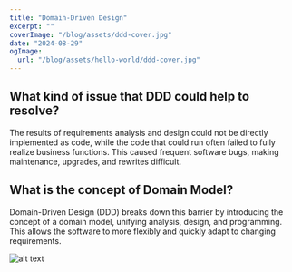 ```yaml
---
title: "Domain-Driven Design"
excerpt: ""
coverImage: "/blog/assets/ddd-cover.jpg"
date: "2024-08-29"
ogImage:
  url: "/blog/assets/hello-world/ddd-cover.jpg"
---
```


## What kind of issue that DDD could help to resolve?

The results of requirements analysis and design could not be directly implemented as code, while the code that could run often failed to fully realize business functions. This caused frequent software bugs, making maintenance, upgrades, and rewrites difficult.


## What is the concept of Domain Model?

Domain-Driven Design (DDD) breaks down this barrier by introducing the concept of a domain model, unifying analysis, design, and programming. This allows the software to more flexibly and quickly adapt to changing requirements.

![alt text](/blog/assets/ddd-complexity-of-domain-logic.png)